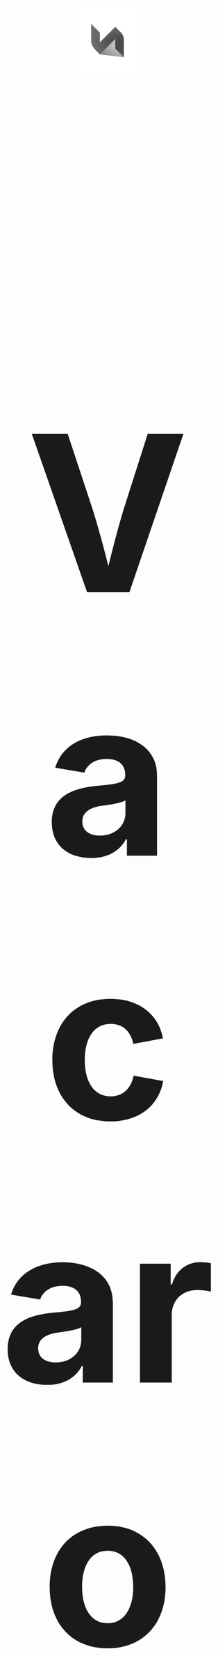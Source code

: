 <div align="center">

<picture>
  <source media="(prefers-color-scheme: dark)" srcset="https://raw.githubusercontent.com/Vacaro/Vacaro/main/.github/assets/Logo-DMlogo.png">
  <source media="(prefers-color-scheme: light)" srcset="https://raw.githubusercontent.com/Vacaro/Vacaro/main/.github/assets/Logo-logo.png">
  <img width="160px" height="160px" alt="Vacaro Engine Logo displayed in center of screen." src="https://raw.githubusercontent.com/Vacaro/Vacaro/main/.github/assets/Logo-GRADIENTlogo.png">
</picture>

<h1 style="font-weight: 500; font-size:500px;"><strong>Vacaro</strong> Engine</h1>

<h4>Achieving photorealistic stories</h4>

![Repo Size](https://img.shields.io/github/languages/code-size/vacaro/vacaro?label=repo%20size&logo=github&style=for-the-badge)
![Repo Lines](https://img.shields.io/tokei/lines/github/vacaro/vacaro?color=green&style=for-the-badge)
[![Discord Link](https://img.shields.io/discord/991359734949093496?color=blue&label=Discord&logo=discord&style=for-the-badge)](https://discord.gg/M5SncHjSX5)
![Codacy](https://img.shields.io/codacy/grade/8146c7821b7744c98c6a096a3e6f32a8?logo=codacy&style=for-the-badge)
    
</div>

# Description
**Vacaro Game Engine** is a multi-purpose *game* and *media* engine which powers Games and other 3D related content. Written from the ground up using modern toolkits and programming languages, the Vacaro Engine provides intuitive and easy-to-use API toolkits for the developer and artists to unleash their creativity. No matter the skillset, Vacaro provides easy-to-use documentation and tutorials available on the GitHub page or in the Launcher.

> **Warning**
> *Vacaro* is in early development, the *codebase* and *API* can change rapidly.

> **Note**
> Any [NodeJS](https://nodejs.org/en/) based projects use [*NPM*](https://npmjs.org) package manager.

## Project Structure
- '**vacaro/**' the engine's codebase. *(C++20, Vulkan, Dear Imgui + GLFW)*

### [Engine] Table of Contents
- [Usage & Licensing](#usage-and-licensing)

#### Usage and Licensing
> *How to license and distribute Vacaro.*

Vacaro uses uses an *open-by-design* approach to its codebase. The code is open and accessible, and everyone can use and build (with) it.
There are some major agreements which need to be followed about distribution and publishing a game or content made by the Vacaro Engine.

- Games published on major or private platforms need to follow the EPLA (end-publisher-license-agreement).
> **Note**
> The EPLA is still in development and is subject to change without prior knowledge.

- Games need to follow and have the right attributes to the engine and AZ Software (More about this topic in 'Splashscreens' and 'Marketing')

> **Warning**
> *this section is incomplete and will be updated*

----

- '**vacaro-launcher/**', the game engine launcher's codebase. *(SvelteKit, Tauri and Rust)*

![Launcher Banner](https://raw.githubusercontent.com/Vacaro/Vacaro/main/.github/assets/launcher-banner.png)

[![CodeQL launcher engine [cross-platform]](https://img.shields.io/github/workflow/status/vacaro/vacaro/CodeQL%20launcher%20engine%20[cross-platform]?style=for-the-badge&label=CodeQL%20Launcher%20Engine&logo=codacy)](https://github.com/Vacaro/Vacaro/actions/workflows/codeql_launcher_cross-platform.yml)
[![test launcher engine [cross-platform] (vacaro-launcher)](https://img.shields.io/github/workflow/status/vacaro/vacaro/test%20launcher%20engine%20[cross-platform]%20(vacaro-launcher)?style=for-the-badge&label=Test%20Launcher%20Engine&logo=tauri)](https://github.com/Vacaro/Vacaro/actions/workflows/test_launcher_cross-platform.yml)
[![build launcher engine [ubuntu-latest] (vacaro-launcher)](https://img.shields.io/github/workflow/status/vacaro/vacaro/build%20launcher%20engine%20[ubuntu-latest]%20(vacaro-launcher)?style=for-the-badge&label=Build%20Launcher%20Engine&logo=svelte)](https://github.com/Vacaro/Vacaro/actions/workflows/build_launcher_cross-platform.yml)
[![release launcher engine [cross-platform]](https://img.shields.io/github/workflow/status/vacaro/vacaro/release%20launcher%20engine%20[cross-platform]?style=for-the-badge&label=Release%20Launcher%20Engine&logo=github-actions)](https://github.com/Vacaro/Vacaro/actions/workflows/release_launcher_cross-platform.yml)

----

- '**vacaro-website/**', the website code for vacaro.org. *(SvelteKit, Carbon Design System, Vite)*

![Website Banner](https://raw.githubusercontent.com/Vacaro/Vacaro/main/.github/assets/website-banner.png)

> *[SvelteKit](https://kit.svelte.dev/) applications are using the latest version of [Vite](https://vitejs.dev/).*

<div align="center">

**AZ Software** ***2016-2022***

</div>
